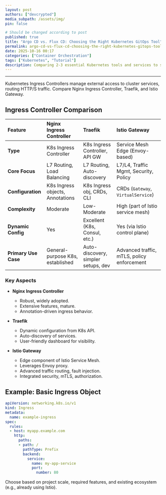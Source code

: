 ```yaml
---
layout: post
authors: ["devcrypted"]
media_subpath: /assets/img/
pin: false

# Should be changed according to post
published: true
title: "Argo CD vs. Flux CD: Choosing the Right Kubernetes GitOps Tool"
permalink: argo-cd-vs-flux-cd-choosing-the-right-kubernetes-gitops-tool
date: 2025-10-16 00:17 
categories: ["Container Orchestration"]
tags: ["Kubernetes", "Tutorial"]
description: Comparing 2-3 essential Kubernetes tools and services to simplify your selection for optimal cluster performance.
---
```


<!-- This blog post was automatically generated using AI -->

---

Kubernetes Ingress Controllers manage external access to cluster services, routing HTTP/S traffic. Compare Nginx Ingress Controller, Traefik, and Istio Gateway.

## Ingress Controller Comparison

| Feature             | Nginx Ingress Controller          | Traefik                           | Istio Gateway                    |
| :------------------ | :-------------------------------- | :-------------------------------- | :------------------------------- |
| **Type**            | K8s Ingress Controller            | K8s Ingress Controller, API GW    | Service Mesh Edge (Envoy-based)  |
| **Core Focus**      | L7 Routing, Load Balancing        | L7 Routing, Auto-discovery        | L7/L4, Traffic Mgmt, Security, Policy |
| **Configuration**   | K8s Ingress objects, Annotations  | K8s Ingress obj, CRDs, CLI        | CRDs (`Gateway`, `VirtualService`) |
| **Complexity**      | Moderate                          | Low-Moderate                      | High (part of Istio service mesh) |
| **Dynamic Config**  | Yes                               | Excellent (K8s, Consul, etc.)     | Yes (via Istio control plane)    |
| **Primary Use Case**| General-purpose K8s, established  | Auto-discovery, simpler setups, dev | Advanced traffic, mTLS, policy enforcement |

### Key Aspects

*   **Nginx Ingress Controller**
    *   Robust, widely adopted.
    *   Extensive features, mature.
    *   Annotation-driven ingress behavior.

*   **Traefik**
    *   Dynamic configuration from K8s API.
    *   Auto-discovery of services.
    *   User-friendly dashboard for visibility.

*   **Istio Gateway**
    *   Edge component of Istio Service Mesh.
    *   Leverages Envoy proxy.
    *   Advanced traffic routing, fault injection.
    *   Integrated security, mTLS, authorization.

## Example: Basic Ingress Object

```yaml
apiVersion: networking.k8s.io/v1
kind: Ingress
metadata:
  name: example-ingress
spec:
  rules:
  - host: myapp.example.com
    http:
      paths:
      - path: /
        pathType: Prefix
        backend:
          service:
            name: my-app-service
            port:
              number: 80
```

Choose based on project scale, required features, and existing ecosystem (e.g., already using Istio).